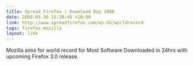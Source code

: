 ```yaml
---
title: Spread Firefox | Download Day 2008
date: 2008-05-30 15:30:45 +10:00
link: http://www.spreadfirefox.com/en-US/worldrecord
tags: firefox mozilla
layout: link
---
```

Mozilla aims for world record for Most Software Downloaded in 24hrs with upcoming Firefox 3.0 release.
